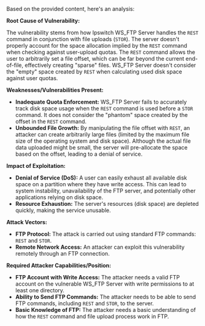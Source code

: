 Based on the provided content, here's an analysis:

**Root Cause of Vulnerability:**

The vulnerability stems from how Ipswitch WS_FTP Server handles the `REST` command in conjunction with file uploads (`STOR`). The server doesn't properly account for the space allocation implied by the `REST` command when checking against user-upload quotas. The `REST` command allows the user to arbitrarily set a file offset, which can be far beyond the current end-of-file, effectively creating "sparse" files. WS_FTP Server doesn't consider the "empty" space created by `REST` when calculating used disk space against user quotas.

**Weaknesses/Vulnerabilities Present:**

*   **Inadequate Quota Enforcement:** WS_FTP Server fails to accurately track disk space usage when the `REST` command is used before a `STOR` command. It does not consider the "phantom" space created by the offset in the `REST` command.
*   **Unbounded File Growth:** By manipulating the file offset with `REST`, an attacker can create arbitrarily large files (limited by the maximum file size of the operating system and disk space). Although the actual file data uploaded might be small, the server will pre-allocate the space based on the offset, leading to a denial of service.

**Impact of Exploitation:**

*   **Denial of Service (DoS):** A user can easily exhaust all available disk space on a partition where they have write access. This can lead to system instability, unavailability of the FTP server, and potentially other applications relying on disk space.
*   **Resource Exhaustion:** The server's resources (disk space) are depleted quickly, making the service unusable.

**Attack Vectors:**

*   **FTP Protocol:** The attack is carried out using standard FTP commands: `REST` and `STOR`.
*   **Remote Network Access:** An attacker can exploit this vulnerability remotely through an FTP connection.

**Required Attacker Capabilities/Position:**

*   **FTP Account with Write Access:** The attacker needs a valid FTP account on the vulnerable WS_FTP Server with write permissions to at least one directory.
*   **Ability to Send FTP Commands:** The attacker needs to be able to send FTP commands, including `REST` and `STOR`, to the server.
*   **Basic Knowledge of FTP:** The attacker needs a basic understanding of how the `REST` command and file upload process work in FTP.